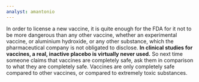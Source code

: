 ```yaml
---
analyst: amantonio
---
```


In order to license a new vaccine, it is quite enough for the FDA for it not to be more dangerous than any other vaccine, whether an experimental vaccine, or aluminium hydroxide, or any other substance, which the pharmaceutical company is not obligated to disclose.
**In clinical studies for vaccines, a real, inactive placebo is virtually never used.**
So next time someone claims that vaccines are completely safe, ask them in comparison to what they are completely safe.
Vaccines are only completely safe compared to other vaccines, or compared to extremely toxic substances.

